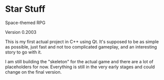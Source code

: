# Star Stuff
Space-themed RPG

Version 0.2003

This is my first actual project in C++ using Qt. It's supposed to be as simple as possible, just fast and not too complicated gameplay, and an interesting story to go with it.

I am still building the "skeleton" for the actual game and there are a lot of placeholders for now. 
Everything is still in the very early stages and could change on the final version.
